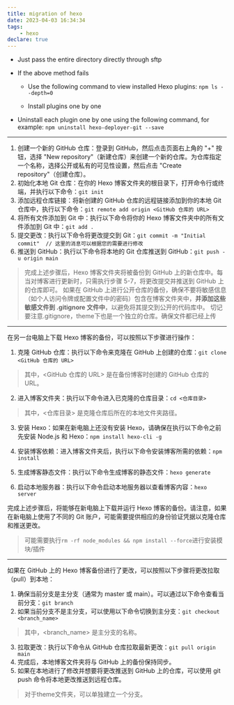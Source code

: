 ```yaml
---
title: migration of hexo
date: 2023-04-03 16:34:34
tags:
    - hexo
declare: true
---
```

- Just pass the entire directory directly through sftp<!--more-->

- If the above method fails
    - Use the following command to view installed Hexo plugins: `npm ls --depth=0`

    - Install plugins one by one

- Uninstall each plugin one by one using the following command, for example: `npm uninstall hexo-deployer-git --save`

----------------------------------------------
1. 创建一个新的 GitHub 仓库：登录到 GitHub，然后点击页面右上角的 "+" 按钮，选择 "New repository"（新建仓库）来创建一个新的仓库。为仓库指定一个名称，选择公开或私有的可见性设置，然后点击 "Create repository"（创建仓库）。
2. 初始化本地 Git 仓库：在你的 Hexo 博客文件夹的根目录下，打开命令行或终端，并执行以下命令：`git init`
3. 添加远程仓库链接：将新创建的 GitHub 仓库的远程链接添加到你的本地 Git 仓库中，执行以下命令：`git remote add origin <GitHub 仓库的 URL>`
4. 将所有文件添加到 Git 中：执行以下命令将你的 Hexo 博客文件夹中的所有文件添加到 Git 中：`git add .`
5. 提交更改：执行以下命令将更改提交到 Git：`git commit -m "Initial commit"  // 这里的消息可以根据您的需要进行修改`
6. 推送到 GitHub：执行以下命令将本地的 Git 仓库推送到 GitHub：`git push -u origin main`
> 完成上述步骤后，Hexo 博客文件夹将被备份到 GitHub 上的新仓库中。每当对博客进行更新时，只需执行步骤 5-7，将更改提交并推送到 GitHub 上的仓库即可。
> 如果在 GitHub 上进行公开仓库的备份，确保不要将敏感信息（如个人访问令牌或配置文件中的密码）包含在博客文件夹中，**并添加这些敏感文件到 .gitignore 文件中**，以避免将其提交到公开的代码库中。
> 切记要注意.gitignore，theme下也是一个独立的仓库。确保文件都已经上传

-------------------------------------------------
在另一台电脑上下载 Hexo 博客的备份，可以按照以下步骤进行操作：
1. 克隆 GitHub 仓库：执行以下命令来克隆在 GitHub 上创建的仓库：`git clone <GitHub 仓库的 URL>`
> 其中，<GitHub 仓库的 URL> 是在备份博客时创建的 GitHub 仓库的 URL。

2. 进入博客文件夹：执行以下命令进入已克隆的仓库目录：`cd <仓库目录>`
> 其中，<仓库目录> 是克隆仓库后所在的本地文件夹路径。

3. 安装 Hexo：如果在新电脑上还没有安装 Hexo，请确保在执行以下命令之前先安装 Node.js 和 Hexo：`npm install hexo-cli -g`

4. 安装博客依赖：进入博客文件夹后，执行以下命令安装博客所需的依赖：`npm install`

5. 生成博客静态文件：执行以下命令生成博客的静态文件：`hexo generate`

6. 启动本地服务器：执行以下命令启动本地服务器以查看博客内容：`hexo server`

完成上述步骤后，将能够在新电脑上下载并运行 Hexo 博客的备份。请注意，如果在新电脑上使用了不同的 Git 账户，可能需要提供相应的身份验证凭据以克隆仓库和推送更改。
> 可能需要执行`rm -rf node_modules && npm install --force`进行安装模块/插件

---------------------------------------------
如果在 GitHub 上的 Hexo 博客备份进行了更改，可以按照以下步骤将更改拉取（pull）到本地：
1. 确保当前分支是主分支（通常为 master 或 main）。可以通过以下命令查看当前分支：`git branch`
2. 如果当前分支不是主分支，可以使用以下命令切换到主分支：`git checkout <branch_name>`
> 其中，<branch_name> 是主分支的名称。
3. 拉取更改：执行以下命令从 GitHub 仓库拉取最新更改：`git pull origin main`
4. 完成后，本地博客文件夹将与 GitHub 上的备份保持同步。
5. 如果在本地进行了修改并想要将更改推送到 GitHub 上的仓库，可以使用 git push 命令将本地更改推送到远程仓库。

> 对于theme文件夹，可以单独建立一个分支。